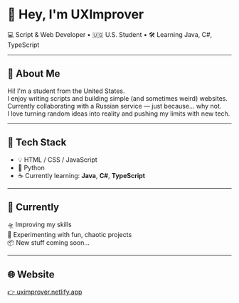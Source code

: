 # 👋 Hey, I'm **UXImprover**

💻 Script & Web Developer • 🇺🇸 U.S. Student • 🛠 Learning Java, C#, TypeScript  

---

## 🧠 About Me

Hi! I'm a student from the United States.  
I enjoy writing scripts and building simple (and sometimes weird) websites.  
Currently collaborating with a Russian service — just because... why not.  
I love turning random ideas into reality and pushing my limits with new tech.

---

## 🧰 Tech Stack

- 💡 HTML / CSS / JavaScript  
- 🐍 Python  
- ☕ Currently learning: **Java**, **C#**, **TypeScript**

---

## 🚀 Currently

🛸 Improving my skills  
🔧 Experimenting with fun, chaotic projects  
📦 New stuff coming soon...

---

## 🌐 Website

[👉 uximprover.netlify.app](https://uximprover.netlify.app/)

